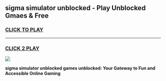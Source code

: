 
## sigma simulator unblocked - Play Unblocked Gmaes & Free
<h3>
<a href="https://news.freeplayer.one?title=sigma_simulator_unblocked&ref=23F">CLICK TO PLAY</a></h3>
<hr>

<h3>
<a href="https://news.freeplayer.one?title=sigma_simulator_unblocked&ref=23F">CLICK 2 PLAY</a>
  
</h3>

<a href="https://news.freeplayer.one?title=sigma_simulator_unblocked&ref=23F/"><img src="https://clearcache.store/games.png"></a>


**sigma simulator unblocked games unblocked: Your Gateway to Fun and Accessible Online Gaming**
